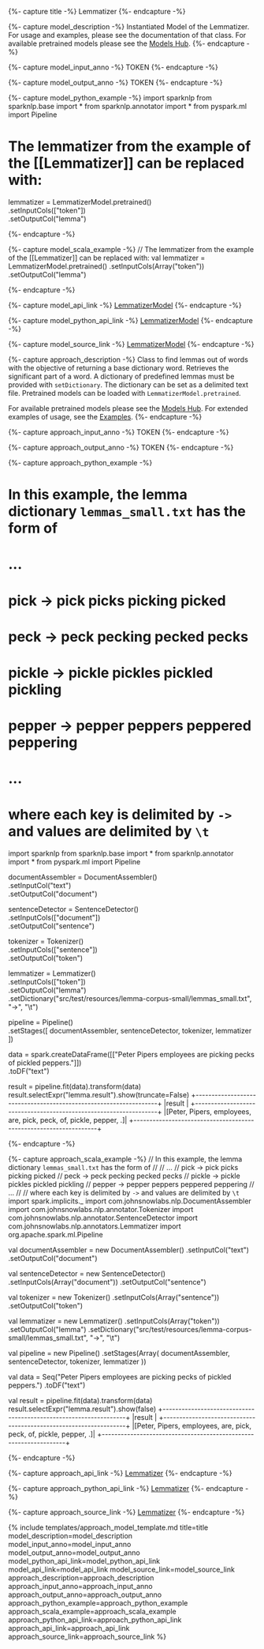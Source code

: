 {%- capture title -%}
Lemmatizer
{%- endcapture -%}

{%- capture model_description -%}
Instantiated Model of the Lemmatizer. For usage and examples, please see the documentation of that class.
For available pretrained models please see the [Models Hub](https://nlp.johnsnowlabs.com/models?task=Lemmatization).
{%- endcapture -%}

{%- capture model_input_anno -%}
TOKEN
{%- endcapture -%}

{%- capture model_output_anno -%}
TOKEN
{%- endcapture -%}

{%- capture model_python_example -%}
import sparknlp
from sparknlp.base import *
from sparknlp.annotator import *
from pyspark.ml import Pipeline
# The lemmatizer from the example of the [[Lemmatizer]] can be replaced with:
lemmatizer = LemmatizerModel.pretrained() \
    .setInputCols(["token"]) \
    .setOutputCol("lemma")

{%- endcapture -%}

{%- capture model_scala_example -%}
// The lemmatizer from the example of the [[Lemmatizer]] can be replaced with:
val lemmatizer = LemmatizerModel.pretrained()
  .setInputCols(Array("token"))
  .setOutputCol("lemma")

{%- endcapture -%}

{%- capture model_api_link -%}
[LemmatizerModel](/api/com/johnsnowlabs/nlp/annotators/LemmatizerModel)
{%- endcapture -%}

{%- capture model_python_api_link -%}
[LemmatizerModel](/api/python/reference/autosummary/sparknlp/annotator/lemmatizer/index.html#sparknlp.annotator.lemmatizer.LemmatizerModel)
{%- endcapture -%}

{%- capture model_source_link -%}
[LemmatizerModel](https://github.com/JohnSnowLabs/spark-nlp/tree/master/src/main/scala/com/johnsnowlabs/nlp/annotators/LemmatizerModel.scala)
{%- endcapture -%}

{%- capture approach_description -%}
Class to find lemmas out of words with the objective of returning a base dictionary word.
Retrieves the significant part of a word. A dictionary of predefined lemmas must be provided with `setDictionary`.
The dictionary can be set as a delimited text file.
Pretrained models can be loaded with `LemmatizerModel.pretrained`.

For available pretrained models please see the [Models Hub](https://nlp.johnsnowlabs.com/models?task=Lemmatization).
For extended examples of usage, see the [Examples](https://github.com/JohnSnowLabs/spark-nlp/blob/master/examples/python/training/italian/Train-Lemmatizer-Italian.ipynb).
{%- endcapture -%}

{%- capture approach_input_anno -%}
TOKEN
{%- endcapture -%}

{%- capture approach_output_anno -%}
TOKEN
{%- endcapture -%}

{%- capture approach_python_example -%}
# In this example, the lemma dictionary `lemmas_small.txt` has the form of
#
# ...
# pick	->	pick	picks	picking	picked
# peck	->	peck	pecking	pecked	pecks
# pickle	->	pickle	pickles	pickled	pickling
# pepper	->	pepper	peppers	peppered	peppering
# ...
#
# where each key is delimited by `->` and values are delimited by `\t`

import sparknlp
from sparknlp.base import *
from sparknlp.annotator import *
from pyspark.ml import Pipeline

documentAssembler = DocumentAssembler() \
    .setInputCol("text") \
    .setOutputCol("document")

sentenceDetector = SentenceDetector() \
    .setInputCols(["document"]) \
    .setOutputCol("sentence")

tokenizer = Tokenizer() \
    .setInputCols(["sentence"]) \
    .setOutputCol("token")

lemmatizer = Lemmatizer() \
    .setInputCols(["token"]) \
    .setOutputCol("lemma") \
    .setDictionary("src/test/resources/lemma-corpus-small/lemmas_small.txt", "->", "\t")

pipeline = Pipeline() \
    .setStages([
      documentAssembler,
      sentenceDetector,
      tokenizer,
      lemmatizer
    ])

data = spark.createDataFrame([["Peter Pipers employees are picking pecks of pickled peppers."]]) \
    .toDF("text")

result = pipeline.fit(data).transform(data)
result.selectExpr("lemma.result").show(truncate=False)
+------------------------------------------------------------------+
|result                                                            |
+------------------------------------------------------------------+
|[Peter, Pipers, employees, are, pick, peck, of, pickle, pepper, .]|
+------------------------------------------------------------------+

{%- endcapture -%}

{%- capture approach_scala_example -%}
// In this example, the lemma dictionary `lemmas_small.txt` has the form of
//
// ...
// pick	->	pick	picks	picking	picked
// peck	->	peck	pecking	pecked	pecks
// pickle	->	pickle	pickles	pickled	pickling
// pepper	->	pepper	peppers	peppered	peppering
// ...
//
// where each key is delimited by `->` and values are delimited by `\t`
import spark.implicits._
import com.johnsnowlabs.nlp.DocumentAssembler
import com.johnsnowlabs.nlp.annotator.Tokenizer
import com.johnsnowlabs.nlp.annotator.SentenceDetector
import com.johnsnowlabs.nlp.annotators.Lemmatizer
import org.apache.spark.ml.Pipeline

val documentAssembler = new DocumentAssembler()
  .setInputCol("text")
  .setOutputCol("document")

val sentenceDetector = new SentenceDetector()
  .setInputCols(Array("document"))
  .setOutputCol("sentence")

val tokenizer = new Tokenizer()
  .setInputCols(Array("sentence"))
  .setOutputCol("token")

val lemmatizer = new Lemmatizer()
  .setInputCols(Array("token"))
  .setOutputCol("lemma")
  .setDictionary("src/test/resources/lemma-corpus-small/lemmas_small.txt", "->", "\t")

val pipeline = new Pipeline()
  .setStages(Array(
    documentAssembler,
    sentenceDetector,
    tokenizer,
    lemmatizer
  ))

val data = Seq("Peter Pipers employees are picking pecks of pickled peppers.")
  .toDF("text")

val result = pipeline.fit(data).transform(data)
result.selectExpr("lemma.result").show(false)
+------------------------------------------------------------------+
|result                                                            |
+------------------------------------------------------------------+
|[Peter, Pipers, employees, are, pick, peck, of, pickle, pepper, .]|
+------------------------------------------------------------------+

{%- endcapture -%}

{%- capture approach_api_link -%}
[Lemmatizer](/api/com/johnsnowlabs/nlp/annotators/Lemmatizer)
{%- endcapture -%}

{%- capture approach_python_api_link -%}
[Lemmatizer](/api/python/reference/autosummary/sparknlp/annotator/lemmatizer/index.html#sparknlp.annotator.lemmatizer.Lemmatizer)
{%- endcapture -%}

{%- capture approach_source_link -%}
[Lemmatizer](https://github.com/JohnSnowLabs/spark-nlp/tree/master/src/main/scala/com/johnsnowlabs/nlp/annotators/Lemmatizer.scala)
{%- endcapture -%}


{% include templates/approach_model_template.md
title=title
model_description=model_description
model_input_anno=model_input_anno
model_output_anno=model_output_anno
model_python_api_link=model_python_api_link
model_api_link=model_api_link
model_source_link=model_source_link
approach_description=approach_description
approach_input_anno=approach_input_anno
approach_output_anno=approach_output_anno
approach_python_example=approach_python_example
approach_scala_example=approach_scala_example
approach_python_api_link=approach_python_api_link
approach_api_link=approach_api_link
approach_source_link=approach_source_link
%}
